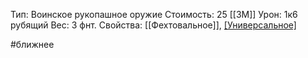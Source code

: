 Тип: Воинское рукопашное оружие
Стоимость: 25 [[ЗМ]]
Урон: 1к6 рубящий
Вес: 3 фнт.
Свойства: [[Фехтовальное]], [[Универсальное]](2к4)

#ближнее
